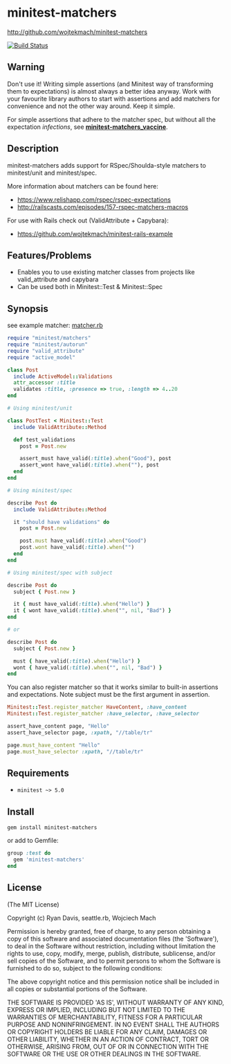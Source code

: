 # minitest-matchers

http://github.com/wojtekmach/minitest-matchers

[![Build Status](https://secure.travis-ci.org/wojtekmach/minitest-matchers.png?branch=master)](http://travis-ci.org/wojtekmach/minitest-matchers)

## Warning

Don't use it! Writing simple assertions (and Minitest way of transforming them to expectations) is almost always a better idea anyway. Work with your favourite library authors to start with assertions and add matchers for convenience and not the other way around. Keep it simple.

For simple assertions that adhere to the matcher spec, but without all the expectation _infections_, see **[minitest-matchers_vaccine](https://github.com/rmm5t/minitest-matchers_vaccine)**.

## Description

minitest-matchers adds support for RSpec/Shoulda-style matchers to
minitest/unit and minitest/spec.

More information about matchers can be found here:

* https://www.relishapp.com/rspec/rspec-expectations
* http://railscasts.com/episodes/157-rspec-matchers-macros

For use with Rails check out (ValidAttribute + Capybara):

* https://github.com/wojtekmach/minitest-rails-example

## Features/Problems

* Enables you to use existing matcher classes from projects like
  valid\_attribute and capybara
* Can be used both in Minitest::Test & Minitest::Spec

## Synopsis

see example matcher: [matcher.rb](https://github.com/bcardarella/valid_attribute/blob/master/lib/valid_attribute/matcher.rb)

```ruby
require "minitest/matchers"
require "minitest/autorun"
require "valid_attribute"
require "active_model"

class Post
  include ActiveModel::Validations
  attr_accessor :title
  validates :title, :presence => true, :length => 4..20
end

# Using minitest/unit

class PostTest < Minitest::Test
  include ValidAttribute::Method

  def test_validations
    post = Post.new

    assert_must have_valid(:title).when("Good"), post
    assert_wont have_valid(:title).when(""), post
  end
end

# Using minitest/spec

describe Post do
  include ValidAttribute::Method

  it "should have validations" do
    post = Post.new

    post.must have_valid(:title).when("Good")
    post.wont have_valid(:title).when("")
  end
end

# Using minitest/spec with subject

describe Post do
  subject { Post.new }

  it { must have_valid(:title).when("Hello") }
  it { wont have_valid(:title).when("", nil, "Bad") }
end

# or

describe Post do
  subject { Post.new }

  must { have_valid(:title).when("Hello") }
  wont { have_valid(:title).when("", nil, "Bad") }
end
```

You can also register matcher so that it works similar to built-in
assertions and expectations. Note subject must be the first argument in assertion.

```ruby
Minitest::Test.register_matcher HaveContent, :have_content
Minitest::Test.register_matcher :have_selector, :have_selector

assert_have_content page, "Hello"
assert_have_selector page, :xpath, "//table/tr"

page.must_have_content "Hello"
page.must_have_selector :xpath, "//table/tr"
```

## Requirements

* `minitest ~> 5.0`

## Install

```
gem install minitest-matchers
```

or add to Gemfile:

```ruby
group :test do
  gem 'minitest-matchers'
end
```

## License

(The MIT License)

Copyright (c) Ryan Davis, seattle.rb, Wojciech Mach

Permission is hereby granted, free of charge, to any person obtaining
a copy of this software and associated documentation files (the
'Software'), to deal in the Software without restriction, including
without limitation the rights to use, copy, modify, merge, publish,
distribute, sublicense, and/or sell copies of the Software, and to
permit persons to whom the Software is furnished to do so, subject to
the following conditions:

The above copyright notice and this permission notice shall be
included in all copies or substantial portions of the Software.

THE SOFTWARE IS PROVIDED 'AS IS', WITHOUT WARRANTY OF ANY KIND,
EXPRESS OR IMPLIED, INCLUDING BUT NOT LIMITED TO THE WARRANTIES OF
MERCHANTABILITY, FITNESS FOR A PARTICULAR PURPOSE AND NONINFRINGEMENT.
IN NO EVENT SHALL THE AUTHORS OR COPYRIGHT HOLDERS BE LIABLE FOR ANY
CLAIM, DAMAGES OR OTHER LIABILITY, WHETHER IN AN ACTION OF CONTRACT,
TORT OR OTHERWISE, ARISING FROM, OUT OF OR IN CONNECTION WITH THE
SOFTWARE OR THE USE OR OTHER DEALINGS IN THE SOFTWARE.
